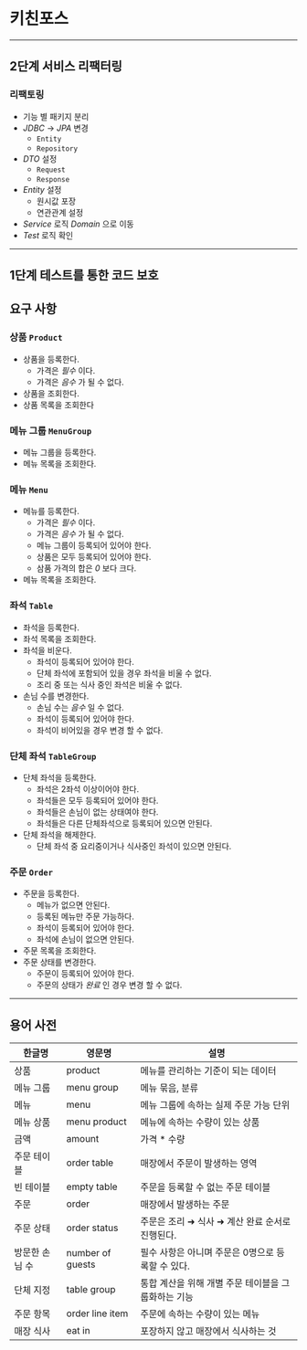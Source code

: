 # 키친포스

---
## 2단계 서비스 리팩터링
### 리팩토링
* 기능 별 패키지 분리
* *JDBC* → *JPA* 변경
  * `Entity`
  * `Repository`
* *DTO* 설정 
  * `Request`
  * `Response`
* *Entity* 설정
  * 원시값 포장 
  * 연관관계 설정
* *Service* 로직 *Domain* 으로 이동
* *Test* 로직 확인

---

## 1단계 테스트를 통한 코드 보호 
## 요구 사항
### 상품 `Product`
* 상품을 등록한다.
  * 가격은 *필수* 이다.
  * 가격은 *음수* 가 될 수 없다.
* 상품을 조회한다.
* 상품 목록을 조회한다

### 메뉴 그룹 `MenuGroup`
* 메뉴 그룹을 등록한다.
* 메뉴 목록을 조회한다.

### 메뉴 `Menu`
* 메뉴를 등록한다.
  * 가격은 *필수* 이다.
  * 가격은 *음수* 가 될 수 없다.
  * 메뉴 그룹이 등록되어 있어야 한다.
  * 상품은 모두 등록되어 있어야 한다.
  * 삼품 가격의 합은 *0* 보다 크다.
* 메뉴 목록을 조회한다.

### 좌석 `Table`
* 좌석을 등록한다.
* 좌석 목록을 조회한다.
* 좌석을 비운다.
  * 좌석이 등록되어 있어야 한다.
  * 단체 좌석에 포함되어 있을 경우 좌석을 비울 수 없다.
  * 조리 중 또는 식사 중인 좌석은 비울 수 없다.
* 손님 수를 변경한다.
  * 손님 수는 *음수* 일 수 없다.
  * 좌석이 등록되어 있어야 한다.
  * 좌석이 비어있을 경우 변경 할 수 없다.

### 단체 좌석 `TableGroup`
* 단체 좌석을 등록한다.
  * 좌석은 2좌석 이상이어야 한다.
  * 좌석들은 모두 등록되어 있어야 한다.
  * 좌석들은 손님이 없는 상태여야 한다.
  * 좌석들은 다른 단체좌석으로 등록되어 있으면 안된다.
* 단체 좌석을 해제한다.
  * 단체 좌석 중 요리중이거나 식사중인 좌석이 있으면 안된다.

### 주문 `Order`
* 주문을 등록한다.
  * 메뉴가 없으면 안된다.
  * 등록된 메뉴만 주문 가능하다.
  * 좌석이 등록되어 있어야 한다.
  * 좌석에 손님이 없으면 안된다.
* 주문 목록을 조회한다.
* 주문 상태를 변경한다.
  * 주문이 등록되어 있어야 한다.
  * 주문의 상태가 *완료* 인 경우 변경 할 수 없다.

---

## 용어 사전

| 한글명 | 영문명 | 설명 |
| --- | --- | --- |
| 상품 | product | 메뉴를 관리하는 기준이 되는 데이터 |
| 메뉴 그룹 | menu group | 메뉴 묶음, 분류 |
| 메뉴 | menu | 메뉴 그룹에 속하는 실제 주문 가능 단위 |
| 메뉴 상품 | menu product | 메뉴에 속하는 수량이 있는 상품 |
| 금액 | amount | 가격 * 수량 |
| 주문 테이블 | order table | 매장에서 주문이 발생하는 영역 |
| 빈 테이블 | empty table | 주문을 등록할 수 없는 주문 테이블 |
| 주문 | order | 매장에서 발생하는 주문 |
| 주문 상태 | order status | 주문은 조리 ➜ 식사 ➜ 계산 완료 순서로 진행된다. |
| 방문한 손님 수 | number of guests | 필수 사항은 아니며 주문은 0명으로 등록할 수 있다. |
| 단체 지정 | table group | 통합 계산을 위해 개별 주문 테이블을 그룹화하는 기능 |
| 주문 항목 | order line item | 주문에 속하는 수량이 있는 메뉴 |
| 매장 식사 | eat in | 포장하지 않고 매장에서 식사하는 것 |
